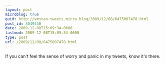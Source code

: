 ```yaml
---
layout: post
microblog: true
guid: http://vmstan-tweets.micro.blog/2009/12/08/6475007478.html
post_id: 3049430
date: 2009-12-08T15:09:34-0600
lastmod: 2009-12-08T15:09:34-0600
type: post
url: /2009/12/08/6475007478.html
---
```

If you can't feel the sense of worry and panic in my tweets, know it's there.
